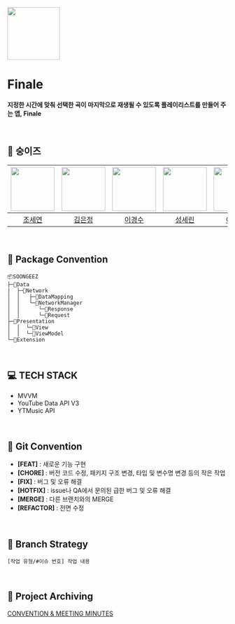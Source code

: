 <img src="https://github.com/DeveloperAcademy-POSTECH/2024-MC2-M14-SOONGEEZ/assets/135544903/aeebe2b1-7e17-4f59-b3f5-7d0332164cb5" width="120">

# Finale
**지정한 시간에 맞춰 선택한 곡이 마지막으로 재생될 수 있도록 플레이리스트를 만들어 주는 앱, Finale**


<br> 

## 🐒 숭이즈
|[<img src="https://github.com/crownjoe.png" width="100px">](https://github.com/crownjoe)|[<img src="https://github.com/ezzkimm.png" width="100px">](https://github.com/ezzkimm)|[<img src="https://github.com/kyxxgsoo.png" width="100px">](https://github.com/kyxxgsoo)|[<img src="https://github.com/seeeRini.png" width="100px">](https://github.com/seeeRini)|[<img src="https://github.com/keenieY.png" width="100px">](https://github.com/keenieY)|[<img src="https://github.com/Ahnhyerim.png" width="100px">](https://github.com/Ahnhyerim)|  
|:----:|:----:|:----:|:----:|:----:|:----:|
|[조세연](https://github.com/crownjoe)|[김은정](https://github.com/ezzkimm)|[이경수](https://github.com/kyxxgsoo)|[성세린](https://github.com/seeeRini)|[이윤지](https://github.com/keenieY)|[안혜림](https://github.com/Ahnhyerim)|

<br>

## 📁 Package Convention
```
📦SOONGEEZ
├─📂Data
|  ├─📂Network
│  │   ├─📂DataMapping
│  │   └─📂NetworkManager
│  │      └─📂Response
│  │      └─📂Request
├─📂Presentation
│  │  └─📂View
│  │  └─📂ViewModel
└─📂Extension
```

<br>

## 💻 TECH STACK
- MVVM
- YouTube Data API V3
- YTMusic API
  
<br>


## 🍯 Git Convention
- **[FEAT]** : 새로운 기능 구현
- **[CHORE]** : 버전 코드 수정, 패키지 구조 변경, 타입 및 변수명 변경 등의 작은 작업
- **[FIX]** : 버그 및 오류 해결
- **[HOTFIX]** : issue나 QA에서 문의된 급한 버그 및 오류 해결
- **[MERGE]** : 다른 브랜치와의 MERGE
- **[REFACTOR]** : 전면 수정

<br> 

## 🔖 Branch Strategy
```
[작업 유형/#이슈 번호] 작업 내용 
```

<br> 

## 🫧 Project Archiving
[CONVENTION & MEETING MINUTES](https://righteous-pigeon-fc2.notion.site/6ccfc1bf41194b5aa5548e181a5ba1d3?pvs=4)
